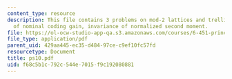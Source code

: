 ```yaml
---
content_type: resource
description: This file contains 3 problems on mod-2 lattices and trellis codes, invariance
  of nominal coding gain, invariance of normalized second moment.
file: https://ol-ocw-studio-app-qa.s3.amazonaws.com/courses/6-451-principles-of-digital-communication-ii-spring-2005/f68c5b1c792c544e7015f9c192080881_ps10.pdf
file_type: application/pdf
parent_uid: 429aa445-ec35-d484-97ce-c9ef10fc57fd
resourcetype: Document
title: ps10.pdf
uid: f68c5b1c-792c-544e-7015-f9c192080881
---
```

